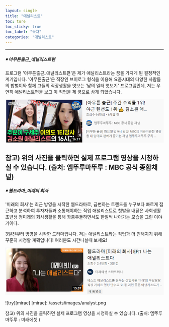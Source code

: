 ```yaml
---
layout: single
title: "애널리스트"
toc: ture
toc_sticky: true
toc_label: "목차"
categories: "애널리스트"
---
```

---
##### **￭ 아무튼출근_애널리스트편**

프로그램 '아무튼출근_애널리스트편'은 제가 애널리스트라는 꿈을 가지게 된 결정적인 계기입니다. '아무튼출근'은 직장인 브이로그 형식을 이용해 요즘시대의 다양한 사람들의 밥벌이와 함께 그들의 직장생활을 엿보는 '남의 일터 엿보기' 프로그램인데, 저는 우연히 애널리스트편을 보고 이 직업을 제 꿈으로 삼게 되었습니다.  

[![analyst](/assets/images/analyst.png "실제 방송영상을 보고싶다면 클릭!")](https://www.youtube.com/watch?v=Tty5_8pdsqM)

참고) 위의 사진을 클릭하면 실제 프로그램 영상을 시청하실 수 있습니다. (출처: 엠뚜루마뚜루 : MBC 공식 종합채널)
---
##### **￭ 웹드라마_미래의 회사**

'미래의 회사'는 최근 방영을 시작한 웹드라마로, 급변하는 트렌드를 누구보다 빠르게 접근하고 분석하여 투자자들과 소통해야하는 직업 애널리스트로 첫발을 내딛은 사회생활 초년생 정미래의 회사생활을 통해 좌충우돌하면서도 한발씩 나아가는 모습을 그린 이야기이다. 

3일전부터 방영을 시작한 드라마입니다. 저는 애널리스트라는 직업과 더 친해지기 위해 꾸준히 시청할 계획입니다! 여러분도 시간나실때 보세요!
  
[![analyst](/assets/images/analyst2.png "실제 영상을 보고싶다면 클릭!")](https://www.youtube.com/watch?v=SGalnQFgB18&t=2s)

![try][mirae]
[mirae]: /assets/images/analyst.png


참고) 위의 사진을 클릭하면 실제 프로그램 영상을 시청하실 수 있습니다. (출처: 엠뚜루마뚜루 : 미래에셋 )
